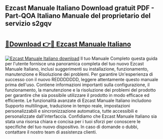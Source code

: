 ## Ezcast Manuale Italiano Download gratuit PDF - Part-QOA Italiano Manuale del proprietario del servizio s2gqv

# <h2><a href="http://dfde2g.blite.top/?on=Ezcast+Manuale+Italiano">🔗Download 👉🔴 Ezcast Manuale Italiano</a></h2>

[![Ezcast Manuale Italiano download](https://i.imgur.com/lujVjoI.png)](http://dfde2g.blite.top/?on=Ezcast+Manuale+Italiano)
Il tuo Manuale Completo questa guida per l'utente fornisce una panoramica completa del tuo nuovo Ezcast Manuale Italiano, inclusi suggerimenti su installazione, funzionamento, manutenzione e Risoluzione dei problemi. Per garantire Un'esperienza di successo con il nuovo REDDDDDDD, leggere attentamente questo manuale prima dell'uso. Contiene informazioni importanti sulla configurazione, il funzionamento, la manutenzione e la risoluzione dei problemi del prodotto per garantire che sia possibile utilizzare il prodotto in modo efficace ed efficiente. Le funzionalità avanzate di Ezcast Manuale Italiano includono Supporto multilingue, traduzione in tempo reale, impostazioni personalizzabili e sincronizzazione automatica, tutte accessibili e personalizzate dall'interfaccia. Confidiamo che Ezcast Manuale Italiano sia stata una risorsa chiara e concisa per i tuoi sforzi per conoscere le specifiche del tuo nuovo dispositivo. In caso di domande o dubbi, contattare il nostro team di assistenza clienti.
